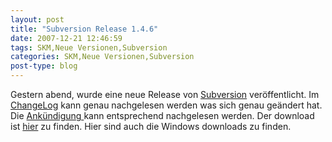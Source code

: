 ```yaml
---
layout: post
title: "Subversion Release 1.4.6"
date: 2007-12-21 12:46:59
tags: SKM,Neue Versionen,Subversion
categories: SKM,Neue Versionen,Subversion
post-type: blog
---
```

Gestern abend, wurde eine neue Release von <a href="http://subversion.tigris.org"  title="Subversion">Subversion</a> veröffentlicht. Im <a href="http://svn.collab.net/repos/svn/tags/1.4.6/CHANGES"  title="ChangeLog">ChangeLog</a> kann genau nachgelesen werden was sich genau geändert hat. Die <a href="http://subversion.tigris.org/servlets/NewsItemView?newsItemID=2007"  title="Announcement">Ankündigung </a>kann entsprechend nachgelesen werden.
Der download ist <a href="http://subversion.tigris.org/servlets/ProjectDocumentList?folderID=91&expandFolder=91&folderID=0"  title="Download">hier</a> zu finden. Hier sind auch die Windows downloads zu finden.
